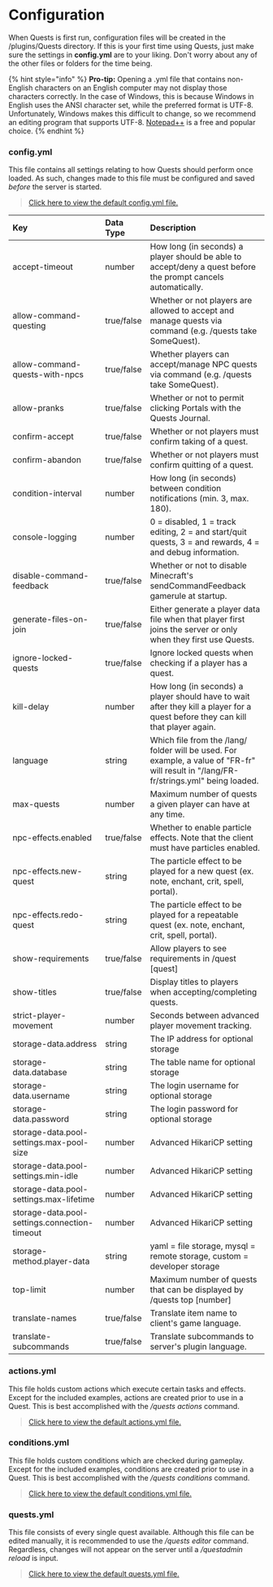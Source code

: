 # Configuration

When Quests is first run, configuration files will be created in the /plugins/Quests directory. If this is your first time using Quests, just make sure the settings in **config.yml** are to your liking. Don't worry about any of the other files or folders for the time being.

{% hint style="info" %}
**Pro-tip:** Opening a .yml file that contains non-English characters on an English computer may not display those characters correctly. In the case of Windows, this is because Windows in English uses the ANSI character set, while the preferred format is UTF-8. Unfortunately, Windows makes this difficult to change, so we recommend an editing program that supports UTF-8. [Notepad++](https://notepad-plus-plus.org/) is a free and popular choice.
{% endhint %}

### config.yml

This file contains all settings relating to how Quests should perform once loaded. As such, changes made to this file must be configured and saved _before_ the server is started.

> [Click here to view the default config.yml file.](https://github.com/PikaMug/Quests/blob/master/main/src/main/resources/config.yml)

| Key | Data Type | Description |
| :--- | :--- | :--- |
| accept-timeout | number | How long \(in seconds\) a player should be able to accept/deny a quest before the prompt cancels automatically. |
| allow-command-questing | true/false | Whether or not players are allowed to accept and manage quests via command \(e.g. /quests take SomeQuest\). |
| allow-command-quests-with-npcs | true/false | Whether players can accept/manage NPC quests via command \(e.g. /quests take SomeQuest\). |
| allow-pranks | true/false | Whether or not to permit clicking Portals with the Quests Journal. |
| confirm-accept | true/false | Whether or not players must confirm taking of a quest. |
| confirm-abandon | true/false | Whether or not players must confirm quitting of a quest. |
| condition-interval | number | How long \(in seconds\) between condition notifications \(min. 3, max. 180\). |
| console-logging | number | 0 = disabled, 1 = track editing, 2 = and start/quit quests, 3 = and rewards, 4 = and debug information. |
| disable-command-feedback | true/false | Whether or not to disable Minecraft's sendCommandFeedback gamerule at startup. |
| generate-files-on-join | true/false | Either generate a player data file when that player first joins the server or only when they first use Quests. |
| ignore-locked-quests | true/false | Ignore locked quests when checking if a player has a quest. |
| kill-delay | number | How long \(in seconds\) a player should have to wait after they kill a player for a quest before they can kill that player again. |
| language | string | Which file from the /lang/ folder will be used. For example, a value of "FR-fr" will result in "/lang/FR-fr/strings.yml" being loaded. |
| max-quests | number | Maximum number of quests a given player can have at any time. |
| npc-effects.enabled | true/false | Whether to enable particle effects. Note that the client must have particles enabled. |
| npc-effects.new-quest | string | The particle effect to be played for a new quest \(ex. note, enchant, crit, spell, portal\). |
| npc-effects.redo-quest | string | The particle effect to be played for a repeatable quest \(ex. note, enchant, crit, spell, portal\). |
| show-requirements | true/false | Allow players to see requirements in /quest \[quest\] |
| show-titles | true/false | Display titles to players when accepting/completing quests. |
| strict-player-movement | number | Seconds between advanced player movement tracking. |
| storage-data.address | string | The IP address for optional storage |
| storage-data.database | string | The table name for optional storage |
| storage-data.username | string | The login username for optional storage |
| storage-data.password | string | The login password for optional storage |
| storage-data.pool-settings.max-pool-size | number | Advanced HikariCP setting |
| storage-data.pool-settings.min-idle | number | Advanced HikariCP setting |
| storage-data.pool-settings.max-lifetime | number | Advanced HikariCP setting |
| storage-data.pool-settings.connection-timeout | number | Advanced HikariCP setting |
| storage-method.player-data | string | yaml = file storage, mysql = remote storage, custom = developer storage |
| top-limit | number | Maximum number of quests that can be displayed by /quests top \[number\] |
| translate-names | true/false | Translate item name to client's game language. |
| translate-subcommands | true/false | Translate subcommands to server's plugin language. |

### actions.yml

This file holds custom actions which execute certain tasks and effects. Except for the included examples, actions are created prior to use in a Quest. This is best accomplished with the _/quests actions_ command.

> [Click here to view the default actions.yml file.](https://github.com/PikaMug/Quests/blob/master/main/src/main/resources/actions.yml)

### conditions.yml

This file holds custom conditions which are checked during gameplay. Except for the included examples, conditions are created prior to use in a Quest. This is best accomplished with the _/quests conditions_ command.

> [Click here to view the default conditions.yml file.](https://github.com/PikaMug/Quests/blob/master/main/src/main/resources/conditions.yml)

### quests.yml

This file consists of every single quest available. Although this file can be edited manually, it is recommended to use the _/quests editor_ command. Regardless, changes will not appear on the server until a _/questadmin reload_ is input.

> [Click here to view the default quests.yml file.](https://github.com/PikaMug/Quests/blob/master/main/src/main/resources/quests.yml)

